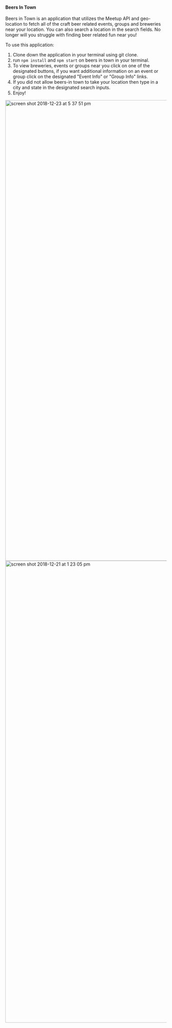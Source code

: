 #### Beers In Town

Beers in Town is an application that utilizes the Meetup API and geo-location to fetch all of the craft beer related events, groups and breweries near your location. You can also search a location in the search fields. No longer will you struggle with finding beer related fun near you!

To use this application:

1. Clone down the application in your terminal using git clone.
2. run `npm install` and `npm start` on beers in town in your terminal.
3. To view breweries, events or groups near you click on one of the designated buttons, if you want additional information on an event or group click on the designated "Event Info" or "Group Info" links.
4. If you did not allow beers-in town to take your location then type in a city and state in the designated search inputs.
5. Enjoy!



<img width="1436" alt="screen shot 2018-12-23 at 5 37 51 pm" src="https://user-images.githubusercontent.com/29244492/50388641-dbfd6f00-06d9-11e9-9d9d-5b957920e617.png">


<img width="1440" alt="screen shot 2018-12-21 at 1 23 05 pm" src="https://user-images.githubusercontent.com/29244492/50362180-01e11300-0524-11e9-81a5-1cf916e892ee.png">

